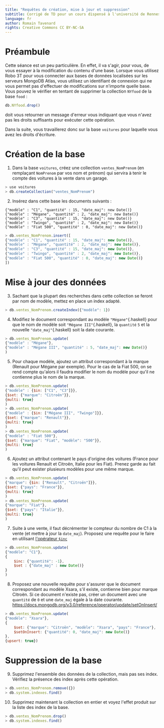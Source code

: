 ```yaml
---
title: "Requêtes de création, mise à jour et suppression"
subtitle: Corrigé de TD pour un cours dispensé à l'université de Rennes 2
language: fr
author: Romain Tavenard
rights: Creative Commons CC BY-NC-SA
---
```


# Préambule

Cette séance est un peu particulière.
En effet, il va s'agir, pour vous, de vous essayer à la modification du contenu d'une base.
Lorsque vous utilisez Robo 3T pour vous connecter aux bases de données localisées sur les serveurs MongoDB Atlas, vous utilisez un identifiant de connexion qui ne vous permet pas d'effectuer de modifications sur n'importe quelle base.
Vous pouvez le vérifier en tentant de supprimer la collection `NYfood` de la base `food` :

```javascript
db.NYfood.drop()
```

doit vous retourner un message d'erreur vous indiquant que vous n'avez pas les droits suffisants pour exécuter cette opération.

Dans la suite, vous travaillerez donc sur la base `voitures` pour laquelle vous avez les droits d'écriture.

# Création de la base

1. Dans la base `voitures`, créez une collection `ventes_NomPrenom` (en remplaçant `NomPrenom` par vos nom et prénom) qui servira à tenir le compte des voitures à la vente dans un garage.

```javascript
> use voitures
> db.createCollection("ventes_NomPrenom")
```

2. Insérez dans cette base les documents suivants :
```
{"modèle" : "C1", "quantité" : 15, "date_maj": new Date()}
{"modèle" : "Mégane", "quantité" : 2, "date_maj": new Date()}
{"modèle" : "C3", "quantité" : 15, "date_maj": new Date()}
{"modèle" : "Twingo", "quantité" : 2, "date_maj": new Date()}
{"modèle" : "Fiat 500", "quantité" : 0, "date_maj": new Date()}
```

```javascript
> db.ventes_NomPrenom.insert([
{"modèle" : "C1", "quantité" : 15, "date_maj": new Date()},
{"modèle" : "Mégane", "quantité" : 2, "date_maj": new Date()},
{"modèle" : "C3", "quantité" : 15, "date_maj": new Date()},
{"modèle" : "Twingo", "quantité" : 2, "date_maj": new Date()},
{"modèle" : "Fiat 500", "quantité" : 0, "date_maj": new Date()}
])
```

# Mise à jour des données

3. Sachant que la plupart des recherches dans cette collection se feront par nom de modèle, mettez en place un index adapté.

```javascript
> db.ventes_NomPrenom.createIndex({"modèle": 1})
```

4. Modifiez le document correspondant au modèle `"Mégane"`{.haskell} pour que le nom de modèle soit `"Mégane III"`{.haskell}, la `quantité` `5` et la nouvelle `"date_maj"`{.haskell} soit la date courante.

```javascript
> db.ventes_NomPrenom.update(
{"modèle" : "Mégane"},
{"modèle" : "Mégane III", "quantité" : 5, "date_maj": new Date()}
)
```

5. Pour chaque modèle, ajoutez un attribut correspondant à la marque (Renault pour Mégane par exemple). Pour le cas de la Fiat 500, on se rend compte qu'alors il faudra modifier le nom du modèle pour qu'il ne contienne plus le nom de la marque.

```javascript
> db.ventes_NomPrenom.update(
{"modèle" : {$in: ["C1", "C3"]}},
{$set: {"marque": "Citroën"}},
{multi: true}
)
> db.ventes_NomPrenom.update(
{"modèle" : {$in: ["Mégane III", "Twingo"]}},
{$set: {"marque": "Renault"}},
{multi: true}
)
> db.ventes_NomPrenom.update(
{"modèle" : "Fiat 500"},
{$set: {"marque": "Fiat", "modèle": "500"}},
{multi: true}
)
```

6. Ajoutez un attribut contenant le pays d'origine des voitures (France pour les voitures Renault et Citroën, Italie pour les Fiat). Prenez garde au fait qu'il peut exister plusieurs modèles pour une même marque.

```javascript
> db.ventes_NomPrenom.update(
{"marque": {$in: ["Renault", "Citroën"]}},
{$set: {"pays": "France"}},
{multi: true}
)
> db.ventes_NomPrenom.update(
{"marque": "Fiat"},
{$set: {"pays": "Italie"}},
{multi: true}
)
```

7. Suite à une vente, il faut décrémenter le compteur du nombre de C1 à la vente (et mettre à jour la `date_maj`). Proposez une requête pour le faire en utilisant [l'opérateur `$inc`](https://docs.mongodb.org/v3.0/reference/operator/update/inc/#up._S_inc)

```javascript
> db.ventes_NomPrenom.update(
{"modèle": "C1"},
{
    $inc: {"quantité": -1},
    $set : {"date_maj" : new Date()}
}
)
```

8. Proposez une nouvelle requête pour s'assurer que le document correspondant au modèle Xsara, s'il existe, contienne bien pour marque Citroën. Si ce document n'existe pas, créer un document avec une `quantité` de `0` et une `date_maj` égale à la date courante. <https://docs.mongodb.org/v3.0/reference/operator/update/setOnInsert/>

```javascript
> db.ventes_NomPrenom.update(
{"modèle": "Xsara"},
{
    $set: {"marque": "Citroën", "modèle": "Xsara", "pays": "France"},
    $setOnInsert: {"quantité": 0, "date_maj": new Date()}
},
{upsert: true})
```

# Suppression de la base

9. Supprimez l'ensemble des données de la collection, mais pas ses index. Vérifiez la présence des index après cette opération.

```javascript
> db.ventes_NomPrenom.remove({})
> db.system.indexes.find()
```

10. Supprimez maintenant la collection en entier et voyez l'effet produit sur la liste des index de la base.

```javascript
> db.ventes_NomPrenom.drop()
> db.system.indexes.find()
```

<!-- 11. Pour finir, supprimez la base entière.

```javascript
> db.dropDatabase()
``` -->
